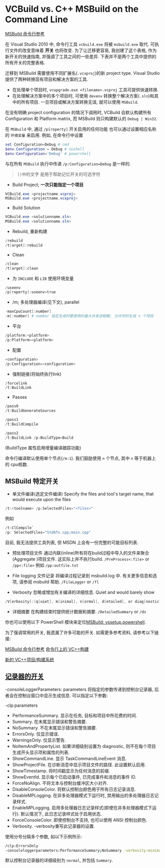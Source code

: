 # VCBuild vs. C++ MSBuild on the Command Line

[MSBuild 命令行参考](https://learn.microsoft.com/zh-cn/visualstudio/msbuild/msbuild-command-line-reference?view=vs-2022)

在 Visual Studio 2010 中,
命令行工具 `vcbuild.exe` 将被 `msbuild.exe` 取代.
可执行文件的改变意味着 **开关** 也将改变.
为了让迁移更容易, 我创建了这个表格,
作为新开关的快速指南, 并强调了工具之间的一些差异.
下表并不是两个工具中提供的所有开关的完整表格.

迁移到 MSBuild 需要使用不同扩展名(`.vcxproj`)的新 project type.
Visual Studio 提供了两种转换现有项目和解决方案的工具.

+ 在处理单个项目时, `vcupgrade.exe <filename>.vcproj` 工具可提供快速转换.
+ 在处理解决方案中的多个项目时, 可使用 `devenv` 转换整个解决方案(`.sln`)和其中的所有项目.
一旦项目或解决方案转换无误, 就可以使用 `MSBuild`.

在没有明确 project configuration 的情况下调用时,
VCBuild 会默认构建所有 Configuration 和 Platform matrix,
而 MSBuild 则只构建默认的 `Debug | Win32`.

在 `MSBuild` 中, 通过 `/p[roperty]` 开关启用的任何功能 也可以通过设置相应名称的 `环境变量` 来启用.
例如, 在命令行中设置

```powershell
set Configuration=Debug # cmd
$env.Configuration = Debug # nushell
$env:Configuration='Debug' # powershell
```

与在所有 `MSBuild` 执行中传递 `/p:Configuration=Debug` 是一样的.

>`[]`中的文字 是用于帮助记忆开关的可选字符

+ Build Project; **一次只能指定一个项目**

```powershell
VCBuild.exe <projectname.vcproj>
MSBuild.exe <projectname.vcxproj>
```

+ Build Solution

```powershell
VCBuild.exe <solutionname.sln>
MSBuild.exe <solutionname.sln>
```

+ Rebuild, 重新构建

```powershell
/rebuild
/t[arget]:rebuild
```

+ Clean

```powershell
/clean
/t[arget]:clean
```

+ 为 `INCLUDE` 和 `LIB` 使用环境变量

```powershell
/useenv
/p[roperty]:useenv=true
```

+ /m; 多处理器编译(见下文), parallel

```powershell
-maxCpuCount[:number]
-m[:number] # number 指定生成时要使用的最大并发进程数; 允许同时生成 n 个项目
```

+ 平台

```powershell
/platform:<platform>
/p:Platform=<platform>
```

+ 配置

```powershell
<configuration>
/p:Configuration=<configuration>
```

+ 强制链接(将始终执行link)

```powershell
/forcelink
/t:BuildLink
```

+ Passes

```powershell
/pass0
/t:BuildGenerateSources

/pass1
/t:BuildCompile

/pass2
/t:BuildLink /p:BuildType=Build
```

(BuildType 属性启用增量编译跟踪功能)

命令行编译默认使用单个节点(`/m:1`).
我们鼓励使用 `n` 个节点, 其中 `n` 等于机器上的 cpu核数.

## MSBuild 特定开关

+ 单文件编译(选定文件编译)
Specify the files and tool's target name, that would execute upon the files

```powershell
/t:<toolname> /p:SelectedFiles="<files>"
```

例如

```powershell
/t:ClCompile`
/p: SelectedFiles="StdAfx.cpp;main.cpp"
```

目前, 我无法提供工具列表, 但 MSDN 上会有一份完整的可能目标列表.

+ 预处理项目文件
通过内联(inline)所有将在build过程中导入的文件来聚合(Aggregate )项目文件.
这实际上并不执行build.
`/PreProcess<:file>` or `/pp<:file>`
例如
`/pp:outfile.txt`

+ File logging 文件记录
将编译过程记录到 msbuild.log 中.
有关更多信息和选项, 请参阅 msbuild 帮助.
`/FileLogger` or `/fl`

+ Verbosity
忽略或增加有关编译的详细信息.
Quiet and would barely show

```powershell
/V[erbosity]:(q[uiet], m[inimal], n[ormal], d[etailed], or diag[nostic])
```

+ 详细摘要
在构建结束时提供统计数据和摘要.
`/DetailedSummary` or `/ds`

你也可以使用以下 PowerShell 模块来定位[MSBuild: vssetup.powershell](https://github.com/Microsoft/vssetup.powershell).

为了强调常用的开关, 我遗漏了许多可能的开关.
如需更多参考资料, 请参考以下链接:

[MSBuild 命令行参考](https://learn.microsoft.com/zh-cn/visualstudio/msbuild/msbuild-command-line-reference?view=vs-2022)
[命令行上的 VC++构建](https://learn.microsoft.com/zh-cn/cpp/build/building-on-the-command-line?view=msvc-170)

[新的 VC++项目/构建系统](https://learn.microsoft.com/zh-cn/visualstudio/msbuild/whats-new-msbuild-17-0?view=vs-2022)

## [记录器的开关](https://learn.microsoft.com/zh-cn/visualstudio/msbuild/msbuild-command-line-reference?view=vs-2022#switches-for-loggers)

-consoleLoggerParameters: parameters
将指定的参数传递到控制台记录器, 后者会在控制台窗口中显示生成信息.  可以指定以下参数:

-clp:parameters

+ PerformanceSummary. 显示在任务, 目标和项目中所花费的时间.
+ Summary. 在末尾显示错误和警告摘要.
+ NoSummary. 不在末尾显示错误和警告摘要.
+ ErrorsOnly. 仅显示错误.
+ WarningsOnly. 仅显示警告.
+ NoItemAndPropertyList. 如果详细级别设置为 diagnostic, 则不在每个项目生成开头显示项和属性的列表.
+ ShowCommandLine. 显示 TaskCommandLineEvent 消息.
+ ShowProjectFile. 在诊断消息中显示项目文件的路径. 此设置默认启用.
+ ShowTimestamp. 将时间戳显示为任何消息的前缀.
+ ShowEventId. 显示每个已启动事件, 已完成事件和消息的事件 ID.
+ ForceNoAlign. 不将文本与控制台缓冲区大小对齐.
+ DisableConsoleColor. 将默认控制台颜色用于所有日志记录消息.
+ DisableMPLogging. 在非多处理器模式下运行时, 禁用输出的多处理器日志记录样式.
+ EnableMPLogging. 启用多处理器日志记录样式(即使在非多处理器模式下运行). 默认情况下, 此日志记录样式处于启用状态.
+ ForceConsoleColor. 即使控制台不支持, 也可以使用 ANSI 控制台颜色.
+ Verbosity. -verbosity重写此记录器的设置.

使用分号分隔多个参数, 如以下示例所示:

```bash
/clp:ErrorsOnly
-consoleloggerparameters:PerformanceSummary;NoSummary -verbosity:minimal
```

默认控制台记录器的详细级别为 `normal`, 并包括 `Summary`.
